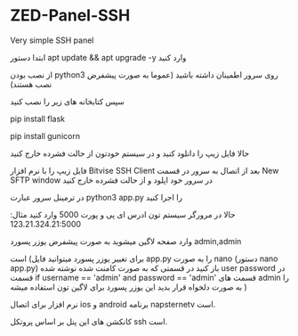 # ZED-Panel-SSH
Very simple SSH panel



ابتدا دستور apt update && apt upgrade -y وارد کنید 


از نصب بودن python3 روی سرور اطمینان داشته باشید (عموما به صورت پیشفرض نصب هستند)



سپس کتابخانه های زیر را نصب کنید 

pip install flask


pip install gunicorn



حالا فایل زیپ را دانلود کنید و در سیستم خودتون از حالت فشرده خارج کنید

فایل زیپ را با نرم افزار Bitvise SSH Client  بعد از اتصال به سرور  در قسمت New SFTP window در سرور خود اپلود و از حالت فشرده خارج کنید


در ترمینل سرور عبارت python3 app.py  را اجرا کنید 

حالا در مرورگر سیستم تون ادرس ای پی و پورت 5000 وارد کنید مثال: 123.21.324.21:5000 

وارد صفحه لاگین میشوید به صورت پیشفرض یوزر پسورد admin,admin 

است (برای تغییر یوزر پسورد میتوانید فایل app.py را به صورت nano (دستور nano app.py) باز کنید در قسمتی که به صورت کامنت شده نوشته شده user password در قسمت if username == 'admin' and password == 'admin' قسمت های admin را به صورت دلخواه قرار بدید این یوزر پسورد برای لاگین تون استفاده میشه )

 نرم افزار برای اتصال ios و android برنامه napsternetv است. 
 
کانکشن های این پنل بر اساس پروتکل ssh  است.
